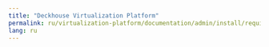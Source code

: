 ```yaml
---
title: "Deckhouse Virtualization Platform"
permalink: ru/virtualization-platform/documentation/admin/install/requirements.html
lang: ru
---
```


